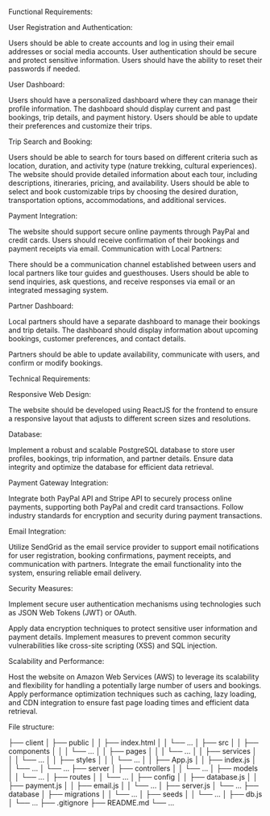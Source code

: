 Functional Requirements:

User Registration and Authentication:

Users should be able to create accounts and log in using their email addresses or social media accounts.
User authentication should be secure and protect sensitive information.
Users should have the ability to reset their passwords if needed.

User Dashboard:

Users should have a personalized dashboard where they can manage their profile information.
The dashboard should display current and past bookings, trip details, and payment history.
Users should be able to update their preferences and customize their trips.

Trip Search and Booking:

Users should be able to search for tours based on different criteria such as location, duration, and activity type (nature trekking, cultural experiences).
The website should provide detailed information about each tour, including descriptions, itineraries, pricing, and availability.
Users should be able to select and book customizable trips by choosing the desired duration, transportation options, accommodations, and additional services.

Payment Integration:

The website should support secure online payments through PayPal and credit cards.
Users should receive confirmation of their bookings and payment receipts via email.
Communication with Local Partners:

There should be a communication channel established between users and local partners like tour guides and guesthouses.
Users should be able to send inquiries, ask questions, and receive responses via email or an integrated messaging system.

Partner Dashboard:

Local partners should have a separate dashboard to manage their bookings and trip details.
The dashboard should display information about upcoming bookings, customer preferences, and contact details.

Partners should be able to update availability, communicate with users, and confirm or modify bookings.


Technical Requirements:

Responsive Web Design:

The website should be developed using ReactJS for the frontend to ensure a responsive layout that adjusts to different screen sizes and resolutions.

Database:

Implement a robust and scalable PostgreSQL database to store user profiles, bookings, trip information, and partner details.
Ensure data integrity and optimize the database for efficient data retrieval.

Payment Gateway Integration:

Integrate both PayPal API and Stripe API to securely process online payments, supporting both PayPal and credit card transactions.
Follow industry standards for encryption and security during payment transactions.

Email Integration:

Utilize SendGrid as the email service provider to support email notifications for user registration, booking confirmations, payment receipts, and communication with partners.
Integrate the email functionality into the system, ensuring reliable email delivery.

Security Measures:

Implement secure user authentication mechanisms using technologies such as JSON Web Tokens (JWT) or OAuth.

Apply data encryption techniques to protect sensitive user information and payment details.
Implement measures to prevent common security vulnerabilities like cross-site scripting (XSS) and SQL injection.

Scalability and Performance:

Host the website on Amazon Web Services (AWS) to leverage its scalability and flexibility for handling a potentially large number of users and bookings.
Apply performance optimization techniques such as caching, lazy loading, and CDN integration to ensure fast page loading times and efficient data retrieval.


File structure:


├── client
│   ├── public
│   │   ├── index.html
│   │   └── ...
│   ├── src
│   │   ├── components
│   │   │   └── ...
│   │   ├── pages
│   │   │   └── ...
│   │   ├── services
│   │   │   └── ...
│   │   ├── styles
│   │   │   └── ...
│   │   ├── App.js
│   │   ├── index.js
│   │   └── ...
│   └── ...
├── server
│   ├── controllers
│   │   └── ...
│   ├── models
│   │   └── ...
│   ├── routes
│   │   └── ...
│   ├── config
│   │   ├── database.js
│   │   ├── payment.js
│   │   ├── email.js
│   │   └── ...
│   ├── server.js
│   └── ...
├── database
│   ├── migrations
│   │   └── ...
│   ├── seeds
│   │   └── ...
│   ├── db.js
│   └── ...
├── .gitignore
├── README.md
└── ...
